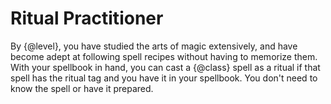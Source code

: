 # Ritual Practitioner
By {@level}, you have studied the arts of magic extensively, and have become adept at following spell recipes without having to memorize them.
With your spellbook in hand, you can cast a {@class} spell as a ritual if that spell has the ritual tag and you have it in your spellbook.
You don't need to know the spell or have it prepared.
